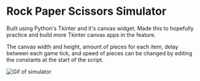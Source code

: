 # Rock Paper Scissors Simulator

Built using Python's Tkinter and it's canvas widget. Made this to hopefully practice and build more Tkinter canvas apps in the feature.

The canvas width and height, amount of pieces for each item, delay between each game tick, and speed of pieces can be changed by editing the constants at the start of the script.

![Gif of simulator](rock-paper-scissors-simulator.gif)
